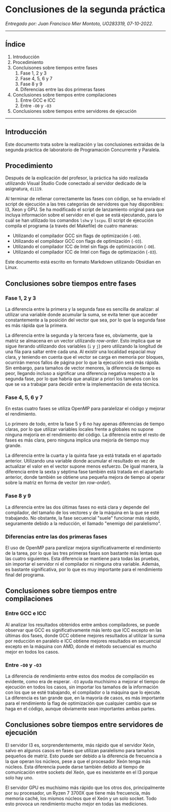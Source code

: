 # Conclusiones de la segunda práctica
*Entregado por: Juan Francisco Mier Montoto, UO283319, 07-10-2022.*

---

## Índice
1. Introducción
2. Procedimiento
3. Concluisones sobre tiempos entre fases
	1. Fase 1, 2 y 3
	2. Fase 4, 5, 6 y 7
	3. Fase 8 y 9
	4. Diferencias entre las dos primeras fases
4. Conclusiones sobre tiempos entre compilaciones
	1. Entre GCC e ICC
	2. Entre `-O0` y `-O3`
5. Conclusiones sobre tiempos entre servidores de ejecución


---

## Introducción
Este documento trata sobre la realización y las conclusiones extraídas de la segunda práctica de laboratorio de Programación Concurrente y Paralela.

## Procedimiento
Después de la explicación del profesor, la práctica ha sido realizada utilizando Visual Studio Code conectado al servidor dedicado de la asignatura, `di119`.

Al terminar de rellenar correctamente las fases con código, se ha enviado el script de ejecución a las tres categorías de servidores que hay disponibles: I3, Xeon y GPU.
Se ha modificado el script de lanzamiento original para que incluya información sobre el servidor en el que se está ejecutando, para lo cuál se han utilizado los comandos `lshw`  y `lscpu`.
El script de ejecución compila el programa (a través del Makefile) de cuatro maneras:
- Utilizando el compilador GCC sin flags de optimización (`-O0`).
- Utilizando el compildaor GCC con flags de optimización (`-O3`).
- Utilizando el compilador ICC de Intel sin flags de optimización (`-O0`).
- Utilizando el compilador ICC de Intel con flags de optimización (`-O3`).

Este documento está escrito en formato Markdown utilizando Obsidian en Linux.


## Conclusiones sobre tiempos entre fases

### Fase 1, 2 y 3
La diferencia entre la primera y la segunda fase es sencilla de analizar: al utilizar una variable donde acumular la suma, se evita tener que acceder constantemente a la posición del vector que sea, por lo que la segunda fase es más rápida que la primera.

La diferencia entre la segunda y la tercera fase es, obviamente, que la matriz se almacena en un vector utilizando *row-order*. Esto implica que se sigue iterando utilizando dos variables (`i` y `j`) pero utilizando la longitud de una fila para saltar entre cada una. Al existir una localidad espacial muy clara, y teniendo en cuenta que el vector se carga en memoria por bloques, ocurrirán menos fallos de página por lo que la ejecución será más rápida. Sin embargo, para tamaños de vector menores, la diferencia de tiempo es peor, llegando incluso a significar una diferencia negativa respecto a la segunda fase, por lo que habría que analizar a priori los tamaños con los que se va a trabajar para decidir entre la implementación de esta técnica.

### Fase 4, 5, 6 y 7
En estas cuatro fases se utiliza OpenMP para paralelizar el código y mejorar el rendimiento. 

Lo primero de todo, entre la fase 5 y 6 no hay apenas diferencias de tiempo claras, por lo que utilizar variables locales frente a globales no supone ninguna mejoría en el rendimiento del código.
La diferencia entre el resto de fases es más clara, pero ninguna implica una mejoría de tiempo muy grande.

La diferencia entre la cuarta y la quinta fase ya está tratada en el apartado anterior. Utilizando una variable donde acumular el resultado en vez de actualizar el valor en el vector supone menos esfuerzo.
De igual manera, la diferencia entre la sexta y séptima fase también está tratada en el apartado anterior, donde también se obtiene una pequeña mejora de tiempo al operar sobre la matriz en forma de vector (en *row-order*).

### Fase 8 y 9
La diferencia entre las dos últimas fases no está clara y depende del compilador, del tamaño de los vectores y de la máquina en la que se esté trabajando. No obstante, la fase secuencial "suele" funcionar más rápido, seguramente debido a la reducción, el llamado "enemigo del paralelismo".


### Diferencias entre las dos primeras fases
El uso de OpenMP para parelizar mejora significativamente el rendimiento de la tarea, por lo que las tres primeras fases son bastante más lentas que las cuatro siguientes. Esta diferencia se mantiene para todas las pruebas, sin importar el servidor ni el compilador ni ninguna otra variable. Además, es bastante significativa, por lo que es muy importante para el rendimiento final del programa.

## Conclusiones sobre tiempos entre compilaciones

### Entre GCC e ICC
Al analizar los resultados obtenidos entre ambos compiladores, se puede observar que GCC es significativamente más lento que ICC excepto en las últimas dos fases, donde GCC obtiene mejores resultados al utilizar la suma por reducción en paralelo e ICC obtiene mejores resultados en secuencial excepto en la máquina con AMD, donde el método secuencial es mucho mejor en todos los casos.

### Entre `-O0` y `-O3`
La diferencia de rendimiento entre estos dos modos de compilación es evidente, como era de esperar. `-O3` ayuda muchísimo a mejorar el tiempo de ejecución en todos los casos, sin importar los tamaños de la información con los que se esté trabajando, el compilador o la máquina que lo ejecute. La diferencia es tan grande que, en la mayoría de casos, es más importante para el rendimiento la flag de optimización que cualquier cambio que se haga en el código, aunque obviamente sean importantes ambas partes.


## Conclusiones sobre tiempos entre servidores de ejecución
El servidor I3 es, sorprendentemente, más rápido que el servidor Xeón, salvo en algunos casos en fases que utilizan paralelismo para tamaños pequeños de matriz. Esto puede ser debido a la diferencia de frecuencia a la que operan los núcleos, pese a que el procesador Xeón tenga más núcleos. Esta diferencia puede darse también debido al tiempo de comunicación entre sockets del Xeón, que es inexistente en el I3 porque solo hay uno.

El servidor GPU es muchísimo más rápido que los otros dos, principalmente por su procesador, un Ryzen 7 3700X que tiene más frecuencia, más memoria caché, los mismos núcleos que el Xeón y un solo socket. Todo esto provoca un rendimiento mucho mejor en todas las mediciones.




